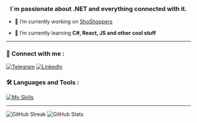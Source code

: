 <h3 align="center">I`m passionate about .NET and everything connected with it.</h3>

- 🔭 I’m currently working on [ShoShoppers](https://github.com/ShindQQ/ShoShoppers)

- 🌱 I’m currently learning **C#, React, JS and other cool stuff**

---

### :bell: Connect with me :
[![Telegram](https://img.shields.io/badge/telegram-2A8BD2?style=for-the-badge&logo=telegram&logoColor=white)](https://t.me/Shindd)
[![LinkedIn](https://img.shields.io/badge/linkedin-blue?style=for-the-badge&logo=linkedin&logoColor=white)](https://www.linkedin.com/in/denysfedorovshindqq/)

### :hammer_and_wrench: Languages and Tools :

[![My Skills](https://skillicons.dev/icons?i=dotnet,cs,mysql,react,js,tailwind,docker,jenkins,nginx,git,linux&perline=3)](https://skillicons.dev)

----
![GitHub Streak](https://streak-stats.demolab.com?user=shindqq&theme=tokyonight&hide_border=true)
![GitHub Stats](https://github-readme-stats.vercel.app/api?username=shindqq&show_icons=true&theme=tokyonight&hide_border=true)
